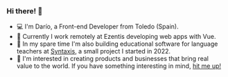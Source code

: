 ### Hi there! 👋
- 💻 I'm Darío, a Front-end Developer from Toledo (Spain).
- 💼 Currently I work remotely at Ezentis developing web apps with Vue.
- 💙 In my spare time I'm also building educational software for language teachers at [Syntaxis](https://syntaxis.es), a small project I started in 2022.
- 🌱 I'm interested in creating products and businesses that bring real value to the world. If you have something interesting in mind, [hit me up!](mailto:hola@darioglez.com)
